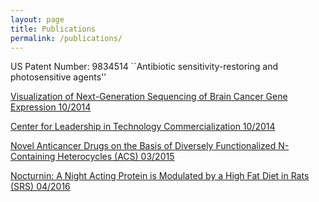 ```yaml
---
layout: page
title: Publications
permalink: /publications/
---
```


US Patent Number: 9834514 ``Antibiotic sensitivity-restoring and photosensitive agents''

[Visualization of Next-Generation Sequencing of Brain Cancer Gene Expression 10/2014](../assets/bioinformatics.pdf)

[Center for Leadership in Technology Commercialization 10/2014](../assets/cltc.pdf)

[Novel Anticancer Drugs on the Basis of Diversely Functionalized N-Containing Heterocycles (ACS) 03/2015](../assets/acs.pdf)

[Nocturnin: A Night Acting Protein is Modulated by a High Fat Diet in Rats (SRS) 04/2016](../assets/srsfatrat.pdf)
